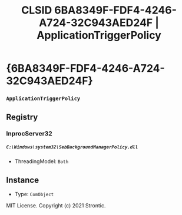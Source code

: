 ﻿---
title: "CLSID 6BA8349F-FDF4-4246-A724-32C943AED24F | ApplicationTriggerPolicy"
excerpt: What is COM-Object CLSID 6BA8349F-FDF4-4246-A724-32C943AED24F?
---

# {6BA8349F-FDF4-4246-A724-32C943AED24F}

### `ApplicationTriggerPolicy`

## Registry


### InprocServer32

##### `C:\Windows\system32\SebBackgroundManagerPolicy.dll`
* ThreadingModel: `Both`

## Instance

* Type: `ComObject`

MIT License. Copyright (c) 2021 Strontic.


